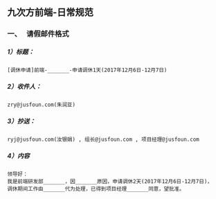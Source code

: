 ## 九次方前端-日常规范

### 一、   请假邮件格式

##### 1）**标题：**
    [调休申请]前端-_______-申请调休1天(2017年12月6日-12月7日)
##### 2）**收件人：**
    zry@jusfoun.com(朱润亚)
##### 3）**抄送：**
    ryj@jusfoun.com(汝银娟) , 组长@jusfoun.com , 项目经理@jusfoun.com
##### 4）**内容**
    领导好：
    我是前端研发部_______，因_______原因，申请调休2天(2017年12月6日-12月7日)，
    调休期间工作由_______代为处理，已得到项目经理_______同意，望批准。



 

